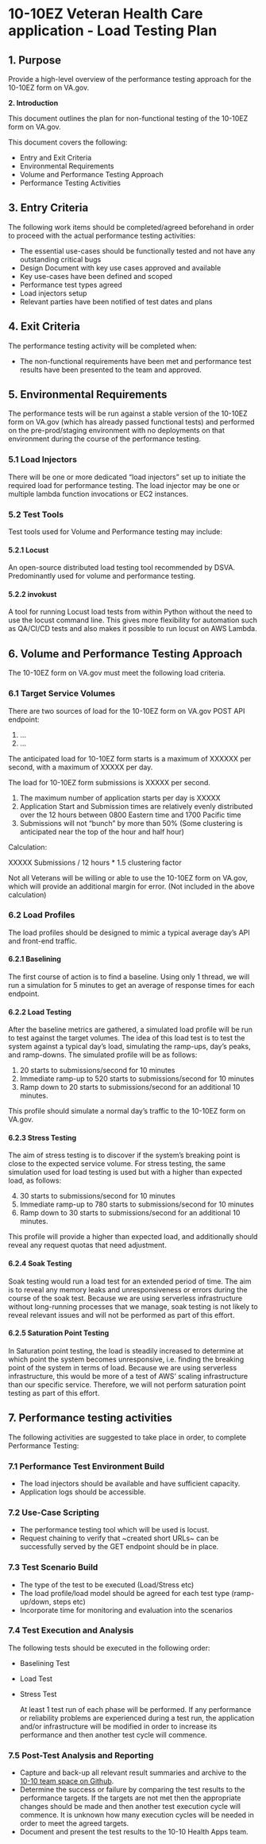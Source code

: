 # 10-10EZ Veteran Health Care application - Load Testing Plan


## **1. Purpose**

Provide a high-level overview of the performance testing approach for the 10-10EZ form on VA.gov.

**2. Introduction**

This document outlines the plan for non-functional testing of the 10-10EZ form on VA.gov.

This document covers the following:

* Entry and Exit Criteria
* Environmental Requirements
* Volume and Performance Testing Approach
* Performance Testing Activities


## **3. Entry Criteria**

The following work items should be completed/agreed beforehand in order to proceed with the actual performance testing activities:

* The essential use-cases should be functionally tested and not have any outstanding critical bugs
* Design Document with key use cases approved and available
* Key use-cases have been defined and scoped
* Performance test types agreed
* Load injectors setup
* Relevant parties have been notified of test dates and plans


## **4. Exit Criteria**

The performance testing activity will be completed when:

* The non-functional requirements have been met and performance test results have been presented to the team and approved.


## **5. Environmental Requirements**

The performance tests will be run against a stable version of the 10-10EZ form on VA.gov (which has already passed functional tests) and performed on the pre-prod/staging environment with no deployments on that environment during the course of the performance testing.


### **5.1 Load Injectors**

There will be one or more dedicated “load injectors” set up to initiate the required load for performance testing. The load injector may be one or multiple lambda function invocations or EC2 instances.


### **5.2 Test Tools**

Test tools used for Volume and Performance testing may include:


#### **5.2.1 Locust**

An open-source distributed load testing tool recommended by DSVA. Predominantly used for volume and performance testing.


#### **5.2.2 invokust**

A tool for running Locust load tests from within Python without the need to use the locust command line. This gives more flexibility for automation such as QA/CI/CD tests and also makes it possible to run locust on AWS Lambda.


## **6. Volume and Performance Testing Approach**

The 10-10EZ form on VA.gov must meet the following load criteria. 


### **6.1 Target Service Volumes**

There are two sources of load for the 10-10EZ form on VA.gov POST API endpoint:

1. ...
2. ...

The anticipated load for 10-10EZ form starts is a maximum of XXXXXX per second, with a maximum of XXXXX per day.

The load for 10-10EZ form submissions is XXXXX per second.

1. The maximum number of application starts per day is XXXXX
2. Application Start and Submission times are relatively evenly distributed over the 12 hours between 0800 Eastern time and 1700 Pacific time
3. Submissions will not “bunch” by more than 50% (Some clustering is anticipated near the top of the hour and half hour)

Calculation:

XXXXX Submissions / 12 hours * 1.5 clustering factor

Not all Veterans will be willing or able to use the 10-10EZ form on VA.gov, which will provide an additional margin for error. (Not included in the above calculation)


### **6.2 Load Profiles**

The load profiles should be designed to mimic a typical average day’s API and front-end traffic.


#### **6.2.1 Baselining**

The first course of action is to find a baseline. Using only 1 thread, we will run a simulation for 5 minutes to get an average of response times for each endpoint.


#### **6.2.2 Load Testing**

After the baseline metrics are gathered, a simulated load profile will be run to test against the target volumes. The idea of this load test is to test the system against a typical day’s load, simulating the ramp-ups, day’s peaks, and ramp-downs. The simulated profile will be as follows:

1. 20 starts to submissions/second for 10 minutes
2. Immediate ramp-up to 520 starts to submissions/second for 10 minutes
3. Ramp down to 20 starts to submissions/second for an additional 10 minutes.

This profile should simulate a normal day’s traffic to the 10-10EZ form on VA.gov.


#### **6.2.3 Stress Testing**

The aim of stress testing is to discover if the system’s breaking point is close to the expected service volume. For stress testing, the same simulation used for load testing is used but with a higher than expected load, as follows:

4. 30 starts to submissions/second for 10 minutes
5. Immediate ramp-up to 780 starts to submissions/second for 10 minutes
6. Ramp down to 30 starts to submissions/second for an additional 10 minutes.

This profile will provide a higher than expected load, and additionally should reveal any request quotas that need adjustment.


#### **6.2.4 Soak Testing**

Soak testing would run a load test for an extended period of time. The aim is to reveal any memory leaks and unresponsiveness or errors during the course of the soak test. Because we are using serverless infrastructure without long-running processes that we manage, soak testing is not likely to reveal relevant issues and will not be performed as part of this effort.


#### **6.2.5 Saturation Point Testing**

In Saturation point testing, the load is steadily increased to determine at which point the system becomes unresponsive, i.e. finding the breaking point of the system in terms of load. Because we are using serverless infrastructure, this would be more of a test of AWS’ scaling infrastructure than our specific service. Therefore, we will not perform saturation point testing as part of this effort.


## **7. Performance testing activities**

The following activities are suggested to take place in order, to complete Performance Testing:


### **7.1 Performance Test Environment Build**

* The load injectors should be available and have sufficient capacity.
* Application logs should be accessible.


### **7.2 Use-Case Scripting**

* The performance testing tool which will be used is locust.
* Request chaining to verify that ~created short URLs~ can be successfully served by the GET endpoint should be in place.


### **7.3 Test Scenario Build**

* The type of the test to be executed (Load/Stress etc)
* The load profile/load model should be agreed for each test type (ramp-up/down, steps etc)
* Incorporate time for monitoring and evaluation into the scenarios


### **7.4 Test Execution and Analysis**

The following tests should be executed in the following order:

* Baselining Test
* Load Test
* Stress Test

    At least 1 test run of each phase will be performed. If any performance or reliability problems are experienced during a test run, the application and/or infrastructure will be modified in order to increase its performance and then another test cycle will commence.



### **7.5 Post-Test Analysis and Reporting**

* Capture and back-up all relevant result summaries and archive to the [10-10 team space on Github](https://github.com/department-of-veterans-affairs/va.gov-team/tree/master/products/health-care/application/va-application/engineering/Load%20Testing).
* Determine the success or failure by comparing the test results to the performance targets. If the targets are not met then the appropriate changes should be made and then another test execution cycle will commence. It is unknown how many execution cycles will be needed in order to meet the agreed targets.
* Document and present the test results to the 10-10 Health Apps team.

